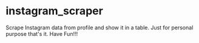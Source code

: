 # instagram_scraper

Scrape Instagram data from profile and show it in a table. Just for personal purpose that's it. Have Fun!!!   



